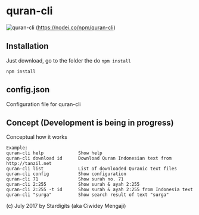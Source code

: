 # quran-cli

![quran-cli](https://nodei.co/npm/quran-cli.png)
(https://nodei.co/npm/quran-cli)

## Installation

Just download, go to the folder the do `npm install`
```
npm install
```

## config.json
Configuration file for quran-cli

## Concept (Development is being in progress)
Conceptual how it works
```
Example:
quran-cli help             Show help
quran-cli download id      Download Quran Indonesian text from http://tanzil.net
quran-cli list             List of downloaded Quranic text files
quran-cli config           Show configuration
quran-cli 71               Show surah no. 71
quran-cli 2:255            Show surah & ayah 2:255
quran-cli 2:255 -t id      Show surah & ayah 2:255 from Indonesia text
quran-cli "surga"          Show search result of text "surga"
```

(c) July 2017 by Stardigits (aka Ciwidey Mengaji)
